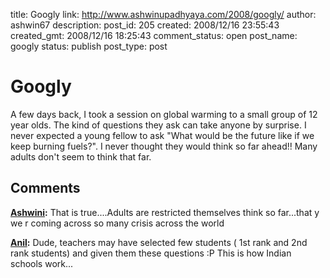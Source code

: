 title: Googly
link: http://www.ashwinupadhyaya.com/2008/googly/
author: ashwin67
description: 
post_id: 205
created: 2008/12/16 23:55:43
created_gmt: 2008/12/16 18:25:43
comment_status: open
post_name: googly
status: publish
post_type: post

# Googly

A few days back, I took a session on global warming to a small group of 12 year olds. The kind of questions they ask can take anyone by surprise. I never expected a young fellow to ask "What would be the future like if we keep burning fuels?". I never thought they would think so far ahead!! Many adults don't seem to think that far.

## Comments

**[Ashwini](#22 "2008-12-17 10:11:28"):** That is true....Adults are restricted themselves think so far...that y we r coming across so many crisis across the world

**[Anil](#23 "2008-12-23 17:02:03"):** Dude, teachers may have selected few students ( 1st rank and 2nd rank students) and given them these questions :P This is how Indian schools work...

